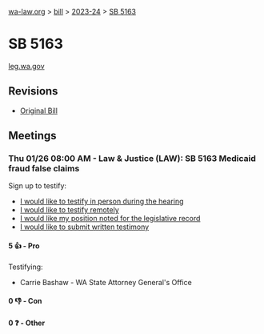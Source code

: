 [wa-law.org](/) > [bill](/bill/) > [2023-24](/bill/2023-24/) > [SB 5163](/bill/2023-24/sb/5163/)

# SB 5163
[leg.wa.gov](https://app.leg.wa.gov/billsummary?BillNumber=5163&Year=2023&Initiative=false)

## Revisions
* [Original Bill](1/)

## Meetings
### Thu 01/26 08:00 AM - Law & Justice (LAW): SB 5163 Medicaid fraud false claims
Sign up to testify:
* [I would like to testify in person during the hearing](https://app.leg.wa.gov/csi/Testifier/Add?chamber=House&mId=30450&aId=149401&caId=20576&tId=1)
* [I would like to testify remotely](https://app.leg.wa.gov/csi/Testifier/Add?chamber=House&mId=30450&aId=149401&caId=20576&tId=2)
* [I would like my position noted for the legislative record](https://app.leg.wa.gov/csi/Testifier/Add?chamber=House&mId=30450&aId=149401&caId=20576&tId=3)
* [I would like to submit written testimony](https://app.leg.wa.gov/csi/Testifier/Add?chamber=House&mId=30450&aId=149401&caId=20576&tId=4)

#### 5 👍 - Pro
Testifying:
* Carrie Bashaw - WA State Attorney General's Office

#### 0 👎 - Con

#### 0 ❓ - Other
